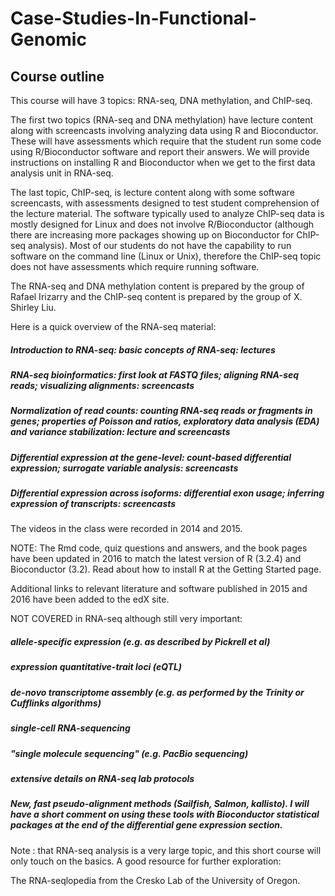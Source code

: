# Case-Studies-In-Functional-Genomic
## Course outline
This course will have 3 topics: RNA-seq, DNA methylation, and ChIP-seq.

The first two topics (RNA-seq and DNA methylation) have lecture content along with screencasts involving analyzing data using R and Bioconductor. These will have assessments which require that the student run some code using R/Bioconductor software and report their answers. We will provide instructions on installing R and Bioconductor when we get to the first data analysis unit in RNA-seq.

The last topic, ChIP-seq, is lecture content along with some software screencasts, with assessments designed to test student comprehension of the lecture material. The software typically used to analyze ChIP-seq data is mostly designed for Linux and does not involve R/Bioconductor (although there are increasing more packages showing up on Bioconductor for ChIP-seq analysis). Most of our students do not have the capability to run software on the command line (Linux or Unix), therefore the ChIP-seq topic does not have assessments which require running software.

The RNA-seq and DNA methylation content is prepared by the group of Rafael Irizarry and the ChIP-seq content is prepared by the group of X. Shirley Liu.

Here is a quick overview of the RNA-seq material:

##### Introduction to RNA-seq: basic concepts of RNA-seq: lectures
##### RNA-seq bioinformatics: first look at FASTQ files; aligning RNA-seq reads; visualizing alignments: screencasts
##### Normalization of read counts: counting RNA-seq reads or fragments in genes; properties of Poisson and ratios, exploratory data analysis (EDA) and variance stabilization: lecture and screencasts
##### Differential expression at the gene-level: count-based differential expression; surrogate variable analysis: screencasts
##### Differential expression across isoforms: differential exon usage; inferring expression of transcripts: screencasts
The videos in the class were recorded in 2014 and 2015.

NOTE: The Rmd code, quiz questions and answers, and the book pages have been updated in 2016 to match the latest version of R (3.2.4) and Bioconductor (3.2). Read about how to install R at the Getting Started page.

Additional links to relevant literature and software published in 2015 and 2016 have been added to the edX site.

NOT COVERED in RNA-seq
although still very important:

##### allele-specific expression (e.g. as described by Pickrell et al)
##### expression quantitative-trait loci (eQTL)
##### de-novo transcriptome assembly (e.g. as performed by the Trinity or Cufflinks algorithms)
##### single-cell RNA-sequencing
##### "single molecule sequencing" (e.g. PacBio sequencing)
##### extensive details on RNA-seq lab protocols
##### New, fast pseudo-alignment methods (Sailfish, Salmon, kallisto). I will have a short comment on using these tools with Bioconductor statistical packages at the end of the differential gene expression section. 
Note : that RNA-seq analysis is a very large topic, and this short course will only touch on the basics. A good resource for further exploration:

The RNA-seqlopedia from the Cresko Lab of the University of Oregon.
